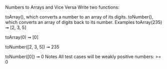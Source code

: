Numbers to Arrays and Vice Versa
Write two functions:

toArray(), which converts a number to an array of its digits.
toNumber(), which converts an array of digits back to its number.
Examples
toArray(235) ➞ [2, 3, 5]

toArray(0) ➞ [0]

toNumber([2, 3, 5]) ➞ 235

toNumber([0]) ➞ 0
Notes
All test cases will be weakly positive numbers: >= 0
